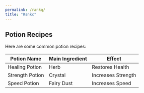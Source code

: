 ```yaml
---
permalink: /rankq/
title: "Rsnkc"
---
```

## Potion Recipes

   Here are some common potion recipes:

   | Potion Name | Main Ingredient | Effect |
   |---|---|---|
   | Healing Potion |  Herb | Restores Health |
   | Strength Potion |  Crystal | Increases Strength |
   | Speed Potion |  Fairy Dust | Increases Speed |